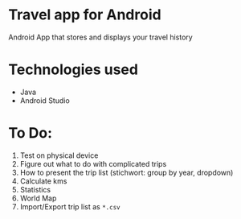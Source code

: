 # Travel app for Android
Android App that stores and displays your travel history

# Technologies used
- Java
- Android Studio

# To Do:
1. Test on physical device
2. Figure out what to do with complicated trips
3. How to present the trip list (stichwort: group by year, dropdown)
4. Calculate kms
5. Statistics 
6. World Map
7. Import/Export trip list as `*.csv`
